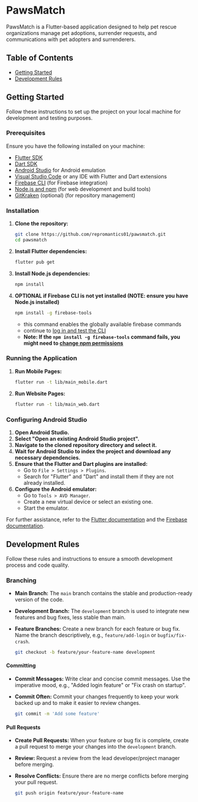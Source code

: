# PawsMatch

PawsMatch is a Flutter-based application designed to help pet rescue organizations manage pet adoptions, surrender requests, and communications with pet adopters and surrenderers.

## Table of Contents

- [Getting Started](#getting-started)
- [Development Rules](#development-rules)

## Getting Started

Follow these instructions to set up the project on your local machine for development and testing purposes.

### Prerequisites

Ensure you have the following installed on your machine:

- [Flutter SDK](https://flutter.dev/docs/get-started/install)
- [Dart SDK](https://dart.dev/get-dart)
- [Android Studio](https://developer.android.com/studio) for Android emulation
- [Visual Studio Code](https://code.visualstudio.com/) or any IDE with Flutter and Dart extensions
- [Firebase CLI](https://firebase.google.com/docs/cli) (for Firebase integration)
- [Node.js and npm](https://nodejs.org/) (for web development and build tools)
- [GitKraken](https://www.gitkraken.com/download) (optional) (for repository management)

### Installation

1. **Clone the repository:**
    ```sh
    git clone https://github.com/repromantics01/pawsmatch.git
    cd pawsmatch
    ```

2. **Install Flutter dependencies:**
    ```sh
    flutter pub get
    ```
    
3. **Install Node.js dependencies:**
    ```sh
    npm install
    ```
4. **OPTIONAL if Firebase CLI is not yet installed (NOTE: ensure you have Node.js installed)** 
   ```sh
   npm install -g firebase-tools
   ```
   - this command enables the globally available firebase commands
   - continue to [log in and test the CLI](https://firebase.google.com/docs/cli#sign-in-test-cli)
   - **Note: If the `npm install -g firebase-tools` command fails, you might need to [change npm permissions](https://docs.npmjs.com/resolving-eacces-permissions-errors-when-installing-packages-globally)**

### Running the Application

1. **Run Mobile Pages:**
    ```sh
    flutter run -t lib/main_mobile.dart
    ```

2. **Run Website Pages:**
    ```sh
    flutter run -t lib/main_web.dart
    ```

### Configuring Android Studio

1. **Open Android Studio.**
2. **Select "Open an existing Android Studio project".**
3. **Navigate to the cloned repository directory and select it.**
4. **Wait for Android Studio to index the project and download any necessary dependencies.**
5. **Ensure that the Flutter and Dart plugins are installed:**
    - Go to `File > Settings > Plugins`.
    - Search for "Flutter" and "Dart" and install them if they are not already installed.
6. **Configure the Android emulator:**
    - Go to `Tools > AVD Manager`.
    - Create a new virtual device or select an existing one.
    - Start the emulator.

For further assistance, refer to the [Flutter documentation](https://flutter.dev/docs) and the [Firebase documentation](https://firebase.google.com/docs).


## Development Rules
Follow these rules and instructions to ensure a smooth development process and code quality.

### Branching

- **Main Branch:** The `main` branch contains the stable and production-ready version of the code.
- **Development Branch:** The `development` branch is used to integrate new features and bug fixes, less stable than main.  
- **Feature Branches:** Create a new branch for each feature or bug fix. Name the branch descriptively, e.g., `feature/add-login` or `bugfix/fix-crash`.

    ```sh
    git checkout -b feature/your-feature-name development
    ```

#### Committing

- **Commit Messages:** Write clear and concise commit messages. Use the imperative mood, e.g., "Added login feature" or "Fix crash on startup".
- **Commit Often:** Commit your changes frequently to keep your work backed up and to make it easier to review changes.

    ```sh
    git commit -m 'Add some feature'
    ```

#### Pull Requests

- **Create Pull Requests:** When your feature or bug fix is complete, create a pull request to merge your changes into the `development` branch.
- **Review:** Request a review from the lead developer/project manager before merging.
- **Resolve Conflicts:** Ensure there are no merge conflicts before merging your pull request.

    ```sh
    git push origin feature/your-feature-name
    ```








